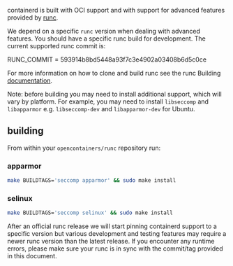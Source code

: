containerd is built with OCI support and with support for advanced features provided by [runc](https://github.com/opencontainers/runc).

We depend on a specific `runc` version when dealing with advanced features.  You should have a specific runc build for development.  The current supported runc commit is:

RUNC_COMMIT = 593914b8bd5448a93f7c3e4902a03408b6d5c0ce

For more information on how to clone and build runc see the runc Building [documentation](https://github.com/opencontainers/runc#building).

Note: before building you may need to install additional support, which will vary by platform. For example, you may need to install `libseccomp` and `libapparmor` e.g. `libseccomp-dev` and `libapparmor-dev` for Ubuntu.

## building

From within your `opencontainers/runc` repository run:

### apparmor

```bash
make BUILDTAGS='seccomp apparmor' && sudo make install
```

### selinux

```bash
make BUILDTAGS='seccomp selinux' && sudo make install
```

After an official runc release we will start pinning containerd support to a specific version but various development and testing features may require a newer runc version than the latest release.  If you encounter any runtime errors, please make sure your runc is in sync with the commit/tag provided in this document.
